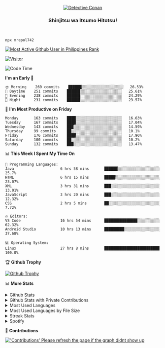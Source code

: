 <p align="center">
<a href="https://mrepol742.github.io">
  <img alt="Detective Conan" src="https://mrepol742-gif-randomizer.vercel.app/api" /> 
  </a> 
  <h3 align="center">Shinjitsu wa Itsumo Hitotsu!</h3>
</p>
<br>

~~~
npx mrepol742
~~~
 
[![Most Active Github User in Philippines Rank](https://enibdhv97zm33sz.m.pipedream.net)](https://mrepol742.github.io)

[![Visitor](https://visitor-badge.glitch.me/badge?page_id=mrepol742)](https:/mrepol742.github.io)

[comment]: <> (This is a automated generated Data from github action workflow)
[comment]: <> (START OF GENERATED DATA)

<!--START_SECTION:waka-->
![Code Time](http://img.shields.io/badge/Code%20Time-419%20hrs%2016%20mins-blue)

**I'm an Early 🐤** 

```text
🌞 Morning    260 commits    ██████░░░░░░░░░░░░░░░░░░░   26.53% 
🌆 Daytime    251 commits    ██████░░░░░░░░░░░░░░░░░░░   25.61% 
🌃 Evening    238 commits    ██████░░░░░░░░░░░░░░░░░░░   24.29% 
🌙 Night      231 commits    ██████░░░░░░░░░░░░░░░░░░░   23.57%

```
📅 **I'm Most Productive on Friday** 

```text
Monday       163 commits    ████░░░░░░░░░░░░░░░░░░░░░   16.63% 
Tuesday      167 commits    ████░░░░░░░░░░░░░░░░░░░░░   17.04% 
Wednesday    143 commits    ███░░░░░░░░░░░░░░░░░░░░░░   14.59% 
Thursday     99 commits     ██░░░░░░░░░░░░░░░░░░░░░░░   10.1% 
Friday       176 commits    ████░░░░░░░░░░░░░░░░░░░░░   17.96% 
Saturday     100 commits    ██░░░░░░░░░░░░░░░░░░░░░░░   10.2% 
Sunday       132 commits    ███░░░░░░░░░░░░░░░░░░░░░░   13.47%

```


📊 **This Week I Spent My Time On** 

```text
💬 Programming Languages: 
Java                     6 hrs 58 mins       ██████░░░░░░░░░░░░░░░░░░░   25.7% 
HTML                     6 hrs 15 mins       █████░░░░░░░░░░░░░░░░░░░░   23.07% 
XML                      3 hrs 31 mins       ███░░░░░░░░░░░░░░░░░░░░░░   13.01% 
JavaScript               3 hrs 20 mins       ███░░░░░░░░░░░░░░░░░░░░░░   12.32% 
CSS                      2 hrs 5 mins        ██░░░░░░░░░░░░░░░░░░░░░░░   7.72%

🔥 Editors: 
VS Code                  16 hrs 54 mins      ███████████████░░░░░░░░░░   62.32% 
Android Studio           10 hrs 13 mins      █████████░░░░░░░░░░░░░░░░   37.68%

💻 Operating System: 
Linux                    27 hrs 8 mins       █████████████████████████   100.0%

```


<!--END_SECTION:waka-->

[comment]: <> (END OF GENERATED DATA)

<p>

🏆 **Github Trophy**
  
<a href="https://mrepol742.github.io">
<img alt="Github Trophy" src="https://github-profile-trophy.vercel.app/?username=mrepol742&theme=gruvbox">
</a>
</p>

<p>

📊 **More Stats**
  
<details>
  <summary>Github Stats</summary>
  <br>
  <a href="https://mrepol742.github.io">
  <img alt="Github Stats" src="https://github-readme-stats.vercel.app/api?username=mrepol742&show_icons=true&count_private=true&theme=gruvbox">
</a>  
  
</details> 
  
  <details>
  <summary>Github Stats with Private Contributions</summary>
  <br>
 <a href="https://mrepol742.github.io">
<img alt="Github Stats with Private Contributions" src="https://mrepol742.github.io/github-stats/generated/overview.svg">
</a>
</details>
  
<details>
  <summary>Most Used Languages</summary>
  <br>
 <a href="https://mrepol742.github.io">
<img alt="Most Used Languages" src="https://github-readme-stats.vercel.app/api/top-langs/?username=mrepol742&layout=compact&include_all_commits=true&&count_private=true&langs_count=20&theme=gruvbox">
</a>
</details>

 <details>
  <summary>Most Used Languages by File Size</summary>
  <br>
 <a href="https://mrepol742.github.io">
<img alt="Most Used Languages by File Size" src="https://mrepol742.github.io/github-stats/generated/languages.svg">
</a>
</details>

<details>
  <summary>Streak Stats</summary>
  <br>
<a href="https://mrepol742.github.io">
<img alt="'Streak Stats' Please refresh the page if the stats didnt show up" src="https://mrepol742-streak-stats.herokuapp.com/?user=mrepol742&theme=gruvbox">
</a>
</p>
</details>
<details>
  <summary>Spotify</summary>
  <br>
<a href="https://mrepol742.github.io">
<img alt="Spotify" src="https://spotify-recently-played-readme.vercel.app/api?user=7xx9e7hwq1qyown0m4ut78pcz&count=10&unique=true">
</a>
</p>
</details>


📜 **Contributions**
  
<a href="https://mrepol742.github.io">
<img alt="'Contributions' Please refresh the page if the graph didnt show up" src="https://mrepol742-activity-graph.herokuapp.com/graph?username=mrepol742&theme=github&hide_border=true">
</a>
</p>
